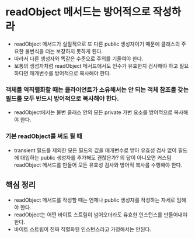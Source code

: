 # readObject 메서드는 방어적으로 작성하라

- readObject 메서드가 실질적으로 또 다른 public 생성자이기 때문에 클래스의 주요한 불변식을 더는 보장하지 못하게 된다.
- 따라서 다른 생성자와 똑같은 수준으로 주의를 기울여야 한다.
- 보통의 생성자처럼 readObject 메서드에서도 인수가 유효한지 검사해야 하고 필요하다면 매개변수를 방어적으로 복사해야 한다.

### 객체를 역직렬화할 때는 클라이언트가 소유해서는 안 되는 객체 참조를 갖는 필드를 모두 반드시 방어적으로 복사해야 한다.

- readObject에서는 불변 클래스 안의 모든 private 가변 요소를 방어적으로 복사해야 한다.

### 기본 readObject를 써도 될 때

- transient 필드를 제외한 모든 필드의 값을 매개변수로 받아 유효성 검사 없이 필드에 대입하는 public 생성자를 추가해도 괜찮은가? 의
답이 아니오면 커스텀 readObject 메서드를 만들어 모든 유효성 검사와 방어적 복사를 수행해야 한다.

## 핵심 정리

- readObject 메서드를 작성할 때는 언제나 public 생성자를 작성하는 자세로 임해야 한다.
- readObject는 어떤 바이트 스트림이 넘어오더라도 유효한 인스턴스를 만들어내야 한다.
- 바이트 스트림이 진짜 직렬화된 인스턴스라고 가정해서는 안된다.
